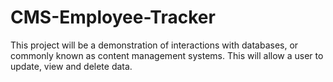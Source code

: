 # CMS-Employee-Tracker
This project will be a demonstration of interactions with databases, or commonly known as content management systems. This will allow a user to update, view and delete data. 
